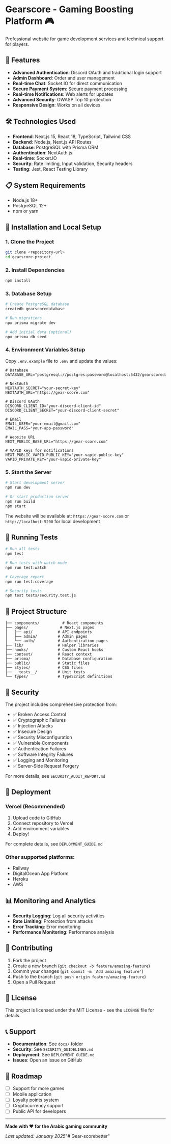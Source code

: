 # Gearscore - Gaming Boosting Platform 🎮

Professional website for game development services and technical support for players.

## 🚀 Features

- **Advanced Authentication**: Discord OAuth and traditional login support
- **Admin Dashboard**: Order and user management
- **Real-time Chat**: Socket.IO for direct communication
- **Secure Payment System**: Secure payment processing
- **Real-time Notifications**: Web alerts for updates
- **Advanced Security**: OWASP Top 10 protection
- **Responsive Design**: Works on all devices

## 🛠️ Technologies Used

- **Frontend**: Next.js 15, React 18, TypeScript, Tailwind CSS
- **Backend**: Node.js, Next.js API Routes
- **Database**: PostgreSQL with Prisma ORM
- **Authentication**: NextAuth.js
- **Real-time**: Socket.IO
- **Security**: Rate limiting, Input validation, Security headers
- **Testing**: Jest, React Testing Library

## 📋 System Requirements

- Node.js 18+ 
- PostgreSQL 12+
- npm or yarn

## 🔧 Installation and Local Setup

### 1. Clone the Project
```bash
git clone <repository-url>
cd gearscore-project
```

### 2. Install Dependencies
```bash
npm install
```

### 3. Database Setup
```bash
# Create PostgreSQL database
createdb gearscoredatabase

# Run migrations
npx prisma migrate dev

# Add initial data (optional)
npx prisma db seed
```

### 4. Environment Variables Setup
Copy `.env.example` file to `.env` and update the values:

```env
# Database
DATABASE_URL="postgresql://postgres:password@localhost:5432/gearscoredatabase"

# NextAuth
NEXTAUTH_SECRET="your-secret-key"
NEXTAUTH_URL="https://gear-score.com"

# Discord OAuth
DISCORD_CLIENT_ID="your-discord-client-id"
DISCORD_CLIENT_SECRET="your-discord-client-secret"

# Email
EMAIL_USER="your-email@gmail.com"
EMAIL_PASS="your-app-password"

# Website URL
NEXT_PUBLIC_BASE_URL="https://gear-score.com"

# VAPID keys for notifications
NEXT_PUBLIC_VAPID_PUBLIC_KEY="your-vapid-public-key"
VAPID_PRIVATE_KEY="your-vapid-private-key"
```

### 5. Start the Server
```bash
# Start development server
npm run dev

# Or start production server
npm run build
npm start
```

The website will be available at: `https://gear-score.com` or `http://localhost:5200` for local development

## 🧪 Running Tests

```bash
# Run all tests
npm test

# Run tests with watch mode
npm run test:watch

# Coverage report
npm run test:coverage

# Security tests
npm test tests/security.test.js
```

## 📁 Project Structure

```
├── components/          # React components
├── pages/              # Next.js pages
│   ├── api/           # API endpoints
│   ├── admin/         # Admin pages
│   └── auth/          # Authentication pages
├── lib/               # Helper libraries
├── hooks/             # Custom React hooks
├── context/           # React context
├── prisma/            # Database configuration
├── public/            # Static files
├── styles/            # CSS files
├── __tests__/         # Unit tests
└── types/             # TypeScript definitions
```

## 🔐 Security

The project includes comprehensive protection from:
- ✅ Broken Access Control
- ✅ Cryptographic Failures
- ✅ Injection Attacks
- ✅ Insecure Design
- ✅ Security Misconfiguration
- ✅ Vulnerable Components
- ✅ Authentication Failures
- ✅ Software Integrity Failures
- ✅ Logging and Monitoring
- ✅ Server-Side Request Forgery

For more details, see `SECURITY_AUDIT_REPORT.md`

## 🚀 Deployment

### Vercel (Recommended)
1. Upload code to GitHub
2. Connect repository to Vercel
3. Add environment variables
4. Deploy!

For complete details, see `DEPLOYMENT_GUIDE.md`

### Other supported platforms:
- Railway
- DigitalOcean App Platform
- Heroku
- AWS

## 📊 Monitoring and Analytics

- **Security Logging**: Log all security activities
- **Rate Limiting**: Protection from attacks
- **Error Tracking**: Error monitoring
- **Performance Monitoring**: Performance analysis

## 🤝 Contributing

1. Fork the project
2. Create a new branch (`git checkout -b feature/amazing-feature`)
3. Commit your changes (`git commit -m 'Add amazing feature'`)
4. Push to the branch (`git push origin feature/amazing-feature`)
5. Open a Pull Request

## 📝 License

This project is licensed under the MIT License - see the `LICENSE` file for details.

## 📞 Support

- **Documentation**: See `docs/` folder
- **Security**: See `SECURITY_GUIDELINES.md`
- **Deployment**: See `DEPLOYMENT_GUIDE.md`
- **Issues**: Open an issue on GitHub

## 🎯 Roadmap

- [ ] Support for more games
- [ ] Mobile application
- [ ] Loyalty points system
- [ ] Cryptocurrency support
- [ ] Public API for developers

---

**Made with ❤️ for the Arabic gaming community**

*Last updated: January 2025*"# Gear-scorebetter" 
